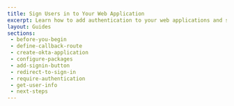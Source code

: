 ```yaml
---
title: Sign Users in to Your Web Application
excerpt: Learn how to add authentication to your web applications and sign users in using Okta's APIs and libraries.
layout: Guides
sections: 
 - before-you-begin
 - define-callback-route
 - create-okta-application
 - configure-packages
 - add-signin-button
 - redirect-to-sign-in
 - require-authentication
 - get-user-info
 - next-steps
---
```

